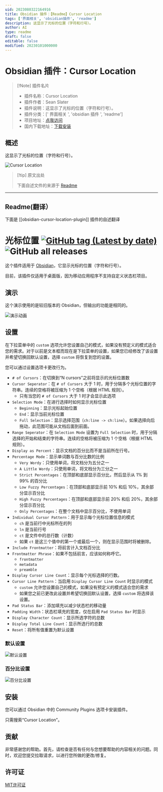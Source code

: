 ```yaml
---
uid: 2023080322164916
title: Obsidian 插件：【Readme】Cursor Location
tags: ['界面相关', 'obsidian插件', 'readme']
description: 这显示了光标的位置（字符和行号）。
author: AI
type: readme
draft: false
editable: false
modified: 20230101000000
---
```


# Obsidian 插件：Cursor Location

> [!Note] 插件名片
> - 插件名称：Cursor Location
> - 插件作者：Sean Slater
> - 插件说明：这显示了光标的位置（字符和行号）。
> - 插件分类：[' 界面相关 ', 'obsidian 插件 ', 'readme']
> - 项目地址：[点我访问](https://github.com/spslater/obsidian-cursor-location-plugin)
> - 国内下载地址：[下载安装](https://pkmer.cn/products/plugin/pluginMarket/?obsidian-cursor-location-plugin)

## 概述

这显示了光标的位置（字符和行号）。

![Cursor Location](https://cdn.pkmer.cn/covers/obsidian-cursor-location-plugin.gif!pkmer)

> [!tip] 原文出处
>
>下面自述文件的来源于 [Readme](https://ghproxy.net/https://raw.githubusercontent.com/spslater/obsidian-cursor-location-plugin/master/README.md)
>

---

## Readme(翻译）

下面是 [[obsidian-cursor-location-plugin]] 插件的自述翻译

# 光标位置 [![GitHub tag (Latest by date)](https://img.shields.io/github/v/tag/spslater/obsidian-cursor-location-plugin)](https://github.com/spslater/obsidian-cursor-location-plugin/releases) ![GitHub all releases](https://img.shields.io/github/downloads/spslater/obsidian-cursor-location-plugin/total)

这个插件适用于 [Obsidian](https://obsidian.md/)，它显示光标的位置（字符和行号）。

目前，该插件仅适用于桌面版，因为移动应用程序不支持自定义状态栏项目。

## 演示

这个演示使用的是较旧版本的 Obsidian，但输出的功能是相同的。

![演示动画](demo.gif)

## 设置

在下拉菜单中的 `custom` 选项允许您设置自己的模式，如果没有预定义的模式适合您的需求。对于以前是文本框而现在是下拉菜单的设置，如果您已经修改了该设置并希望切换回默认设置，选择 `custom` 将恢复到您的设置。

您可以通过设置选项卡更改行为。

- `# of Cursors`：在切换到“N cursors”之前将显示的光标位置数
- `Cursor Seperator`：在 `# of Cursors` 大于 1 时，用于分隔多个光标位置的字符串。连续的空格将被压缩为 1 个空格（根据 HTML 规则）。
  - 只有当您的 `# of Cursors` 大于 1 时才会显示此选项
- `Selection Mode`：在进行选择时如何显示光标位置
  - `Beginning`：显示光标起始位置
  - `End`：显示当前光标位置
  - `Full Selection`：显示选择范围（`ch:line -> ch:line`）。如果选择向后拖动，此范围可能从文档后面到前面。
- `Range Seperator`：在 `Selection Mode` 设置为 `Full Selection` 时，用于分隔选择的开始和结束的字符串。连续的空格将被压缩为 1 个空格（根据 HTML 规则）。
- `Display as Percent`：显示文档的百分比而不是当前所在行号。
- `Percentage Mode`：显示单词数与百分比数的比例
  - `Very Wordy`：只使用单词，将文档分为五分之一
  - `A Little Wordy`：只使用单词，将文档分为三分之一
  - `Strict Percentages`：在顶部和底部显示百分比，然后显示从 1% 到 99% 的百分比
  - `Low Fuzzy Percentages`：在顶部和底部显示前 10% 和后 10%，其余部分显示百分比
  - `High Fuzzy Percentages`：在顶部和底部显示前 20% 和后 20%，其余部分显示百分比
  - `Only Percentages`：在整个文档中显示百分比，不使用单词
- `Individual Cursor Pattern`：用于显示每个光标位置信息的模式
  - `ch` 是当前行中光标所在的列
  - `ln` 是当前行号
  - `ct` 是文件中的总行数（计数）
  - 如果 `ct` 是这三个值中的第一个或最后一个，则在显示范围时将被删除。
- `Include Frontmatter`：将前言计入文档百分比
- `Frontmatter Phrase`：如果不包括前言，应该如何称呼它。
  - `frontmatter`
  - `metadata`
  - `preamble`
- `Display Cursor Line Count`：显示每个光标选择的行数。
- `Cursor Line Pattern`：当启用 `Display Cursor Line Count` 时显示的模式
  - `custom` 允许您设置自己的模式，如果没有预定义的模式适合您的需求
  - 如果您之前已更改此设置并希望切换回默认设置，选择 `custom` 将选择该设置。
- `Pad Status Bar`：添加填充以减少状态栏的移动量
- `Padding Width`：状态栏填充的宽度，仅在启用 `Pad Status Bar` 时显示
- `Display Character Count`：显示所选字符的总数
- `Display Total Line Count`：显示所选行的总数
- `Reset`：将所有值重置为默认设置

### 默认设置

![默认设置](defaults.png)

### 百分比设置

![百分比设置](percentage.png)

## 安装

您可以通过 Obsidian 中的 Community Plugins 选项卡安装插件。

只需搜索“Cursor Location”。

## 贡献

非常感谢您的帮助。首先，请检查是否有任何与您想要帮助的内容相关的问题。同时，欢迎您提交拉取请求，以进行您所做的更改/修复。

## 许可证

[MIT许可证](https://opensource.org/licenses/MIT)
